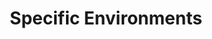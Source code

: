 ---
# Accomplishments widget.
widget: "howto"  # See https://sourcethemes.com/academic/docs/page-builder/
headless: true  # This file represents a page section.
active: true  # Activate this widget? true/false
weight: 4  # Order that this section will appear.
title: "Specific Environments"
subtitle: ""

# Date format
#   Refer to https://sourcethemes.com/academic/docs/customization/#date-format
date_format: "Jan 2006"

# Accomplishments.
#   Add/remove as many `[[item]]` blocks below as you like.
#   `title`, `organization` and `date_start` are the required parameters.
#   Leave other parameters empty if not required.
#   Begin/end multi-line descriptions with 3 quotes `"""`.
item:
smallItem: 
 - title: "How to Install Kubernetes on Ubuntu 18?"
   summary: "geekflare.com"
   linkText: ""
   linkUrl: "https://geekflare.com/install-kubernetes-on-ubuntu/"
   openNewWindow: 
   image: "https://res.cloudinary.com/agile-seo/image/fetch/w_62,dpr_1.0,d_blank_am8gzx.png/https%3A%2F%2Flogo.clearbit.com%2Fgeekflare.com%3Fsize%3D250"
 - title: "How to Install Kubernetes on CentOS 8"
   summary: "techrepublic.com"
   linkText: ""
   linkUrl: "https://www.techrepublic.com/article/how-to-install-kubernetes-on-centos-8/"
   openNewWindow: 
   image: "https://res.cloudinary.com/agile-seo/image/fetch/w_62,dpr_1.0,d_blank_am8gzx.png/https%3A%2F%2Flogo.clearbit.com%2Ftechrepublic.com%3Fsize%3D250"
 - title: "Install Kubernetes on Ubuntu"
   summary: "ubuntu.com"
   linkText: ""
   linkUrl: "https://ubuntu.com/kubernetes/install"
   openNewWindow: 
   image: "https://res.cloudinary.com/agile-seo/image/fetch/w_62,dpr_1.0,d_blank_am8gzx.png/https%3A%2F%2Flogo.clearbit.com%2Fubuntu.com%3Fsize%3D250"
 - title: "Getting Started with Kubernetes on Windows"
   summary: "blog.sixeyed.com"
   linkText: ""
   linkUrl: "https://blog.sixeyed.com/getting-started-with-kubernetes-on-windows/"
   openNewWindow: 
   image: "https://res.cloudinary.com/agile-seo/image/fetch/w_62,dpr_1.0,d_blank_am8gzx.png/https%3A%2F%2Flogo.clearbit.com%2Fblog.sixeyed.com%3Fsize%3D250"
 - title: "How to Get Started with Kubernetes on Azure Container Services"
   summary: "blogs.msdn.microsoft.com"
   linkText: ""
   linkUrl: "https://blogs.msdn.microsoft.com/azureedu/2017/04/23/how-can-i-get-started-with-kubernetes-on-azure-container-services/"
   openNewWindow: 
   image: "https://res.cloudinary.com/agile-seo/image/fetch/w_62,dpr_1.0,d_blank_am8gzx.png/https%3A%2F%2Flogo.clearbit.com%2Fblogs.msdn.microsoft.com%3Fsize%3D250"
 - title: "How To Install Kubernetes Cluster On Ubuntu"
   summary: "www.edureka.co"
   linkText: ""
   linkUrl: "https://www.edureka.co/blog/install-kubernetes-on-ubuntu"
   openNewWindow: 
   image: "https://res.cloudinary.com/agile-seo/image/fetch/w_62,dpr_1.0,d_blank_am8gzx.png/https%3A%2F%2Flogo.clearbit.com%2Fwww.edureka.co%3Fsize%3D250"
 - title: "How to set up Kubernetes on Windows 10 with Docker for Windows and run ASP.NET Core"
   summary: "hanselman.com"
   linkText: ""
   linkUrl: "https://www.hanselman.com/blog/HowToSetUpKubernetesOnWindows10WithDockerForWindowsAndRunASPNETCore.aspx"
   openNewWindow: 
   image: "https://res.cloudinary.com/agile-seo/image/fetch/w_62,dpr_1.0,d_blank_am8gzx.png/https%3A%2F%2Flogo.clearbit.com%2Fhanselman.com%3Fsize%3D250"
 - title: "How to Install Kubernetes on CentOS"
   summary: "tothenew.com"
   linkText: ""
   linkUrl: "http://www.tothenew.com/blog/how-to-install-kubernetes-on-centos/"
   openNewWindow: 
   image: "https://res.cloudinary.com/agile-seo/image/fetch/w_62,dpr_1.0,d_blank_am8gzx.png/https%3A%2F%2Flogo.clearbit.com%2Ftothenew.com%3Fsize%3D250"
 - title: "Installation of Kubernetes on Azure"
   summary: "blog.calsoftinc.com"
   linkText: ""
   linkUrl: "http://blog.calsoftinc.com/2017/10/installation-kubernetes-azure.html"
   openNewWindow: 
   image: "https://res.cloudinary.com/agile-seo/image/fetch/w_62,dpr_1.0,d_blank_am8gzx.png/https%3A%2F%2Flogo.clearbit.com%2Fblog.calsoftinc.com%3Fsize%3D250"
 - title: "Kubernetes – simple install on CentOS 7 with Web UI"
   summary: "khmel.org"
   linkText: ""
   linkUrl: "http://khmel.org/?p=1080"
   openNewWindow: 
   image: "https://res.cloudinary.com/agile-seo/image/fetch/w_62,dpr_1.0,d_blank_am8gzx.png/https%3A%2F%2Flogo.clearbit.com%2Fkhmel.org%3Fsize%3D250"
 - title: "Installing Minikube and Kubernetes on Windows 10"
   summary: "technology.amis.nl"
   linkText: ""
   linkUrl: "https://technology.amis.nl/2017/10/24/installing-minikube-and-kubernetes-on-windows-10/"
   openNewWindow: 
   image: "https://res.cloudinary.com/agile-seo/image/fetch/w_62,dpr_1.0,d_blank_am8gzx.png/https%3A%2F%2Flogo.clearbit.com%2Ftechnology.amis.nl%3Fsize%3D250"
---